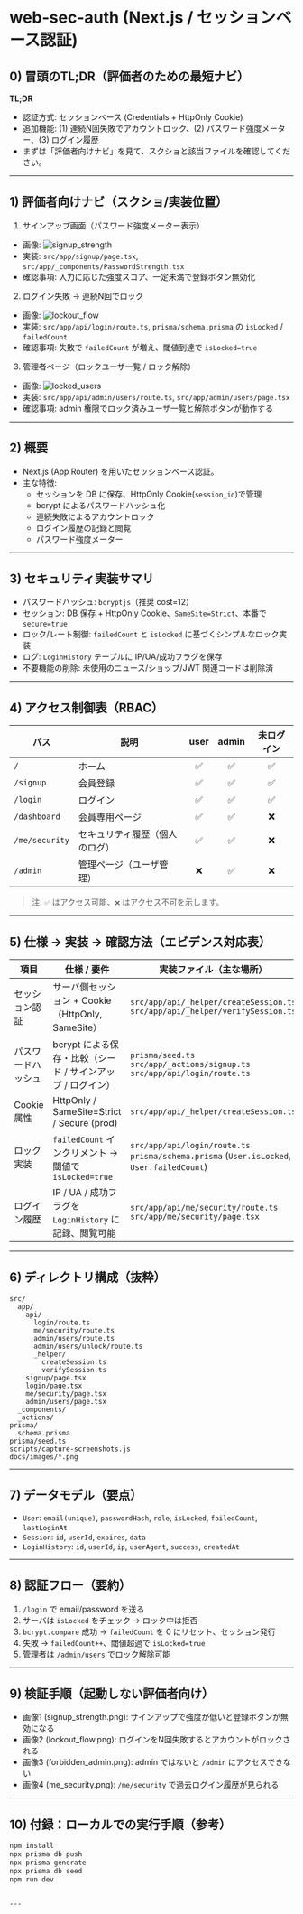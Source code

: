 

# web-sec-auth (Next.js / セッションベース認証)

## 0) 冒頭のTL;DR（評価者のための最短ナビ）

**TL;DR**
- 認証方式: セッションベース (Credentials + HttpOnly Cookie)
- 追加機能: (1) 連続N回失敗でアカウントロック、(2) パスワード強度メーター、(3) ログイン履歴
- まずは「評価者向けナビ」を見て、スクショと該当ファイルを確認してください。

---

## 1) 評価者向けナビ（スクショ/実装位置）

1. サインアップ画面（パスワード強度メーター表示）
  - 画像: ![signup_strength](screan-shot/ignup_strength.png)
   - 実装: `src/app/signup/page.tsx`, `src/app/_components/PasswordStrength.tsx`
   - 確認事項: 入力に応じた強度スコア、一定未満で登録ボタン無効化

2. ログイン失敗 → 連続N回でロック
  - 画像: ![lockout_flow](screan-shot/lockout_flow.png)
   - 実装: `src/app/api/login/route.ts`, `prisma/schema.prisma` の `isLocked` / `failedCount`
   - 確認事項: 失敗で `failedCount` が増え、閾値到達で `isLocked=true`

3. 管理者ページ（ロックユーザ一覧 / ロック解除）
  - 画像: ![locked_users](screan-shot/lockout_users.png)
   - 実装: `src/app/api/admin/users/route.ts`, `src/app/admin/users/page.tsx`
   - 確認事項: admin 権限でロック済みユーザ一覧と解除ボタンが動作する



---

## 2) 概要

- Next.js (App Router) を用いたセッションベース認証。
- 主な特徴:
  - セッションを DB に保存、HttpOnly Cookie(`session_id`)で管理
  - bcrypt によるパスワードハッシュ化
  - 連続失敗によるアカウントロック
  - ログイン履歴の記録と閲覧
  - パスワード強度メーター

---

## 3) セキュリティ実装サマリ

- パスワードハッシュ: `bcryptjs`（推奨 cost=12）
- セッション: DB 保存 + HttpOnly Cookie、`SameSite=Strict`、本番で `secure=true`
- ロック/レート制御: `failedCount` と `isLocked` に基づくシンプルなロック実装
- ログ: `LoginHistory` テーブルに IP/UA/成功フラグを保存
- 不要機能の削除: 未使用のニュース/ショップ/JWT 関連コードは削除済

---

## 4) アクセス制御表（RBAC）

| パス | 説明 | user | admin | 未ログイン |
|---|---|:--:|:--:|:--:|
| `/` | ホーム | ✅ | ✅ | ✅ |
| `/signup` | 会員登録 | ✅ | ✅ | ✅ |
| `/login` | ログイン | ✅ | ✅ | ✅ |
| `/dashboard` | 会員専用ページ | ✅ | ✅ | ❌ |
| `/me/security` | セキュリティ履歴（個人のログ） | ✅ | ✅ | ❌ |
| `/admin` | 管理ページ（ユーザ管理） | ❌ | ✅ | ❌ |

> 注: `✅` はアクセス可能、`❌` はアクセス不可を示します。

---

## 5) 仕様 → 実装 → 確認方法（エビデンス対応表）

| 項目 | 仕様 / 要件 | 実装ファイル（主な場所） | 確認画像 |
|---|---|---|:--:|
| セッション認証 | サーバ側セッション + Cookie（HttpOnly, SameSite） | `src/app/api/_helper/createSession.ts`<br>`src/app/api/_helper/verifySession.ts` | ![signup_strength](screan-shot/ignup_strength.png) |
| パスワードハッシュ | bcrypt による保存・比較（シード / サインアップ / ログイン） | `prisma/seed.ts`<br>`src/app/_actions/signup.ts`<br>`src/app/api/login/route.ts` | （スクリーンショット参照） |
| Cookie 属性 | HttpOnly / SameSite=Strict / Secure (prod) | `src/app/api/_helper/createSession.ts` | ![lockout_flow](screan-shot/lockout_flow.png) |
| ロック実装 | `failedCount` インクリメント → 閾値で `isLocked=true` | `src/app/api/login/route.ts`<br>`prisma/schema.prisma` (`User.isLocked`, `User.failedCount`) | （スクリーンショット参照） |
| ログイン履歴 | IP / UA / 成功フラグを `LoginHistory` に記録、閲覧可能 | `src/app/api/me/security/route.ts`<br>`src/app/me/security/page.tsx` | ![me_security](screan-shot/rogin.png) |

---

## 6) ディレクトリ構成（抜粋）

```
src/
  app/
    api/
      login/route.ts
      me/security/route.ts
      admin/users/route.ts
      admin/users/unlock/route.ts
      _helper/
        createSession.ts
        verifySession.ts
    signup/page.tsx
    login/page.tsx
    me/security/page.tsx
    admin/users/page.tsx
  _components/
  _actions/
prisma/
  schema.prisma
prisma/seed.ts
scripts/capture-screenshots.js
docs/images/*.png
```

---

## 7) データモデル（要点）

- `User`: `email(unique)`, `passwordHash`, `role`, `isLocked`, `failedCount`, `lastLoginAt`
- `Session`: `id`, `userId`, `expires`, `data`
- `LoginHistory`: `id`, `userId`, `ip`, `userAgent`, `success`, `createdAt`

---

## 8) 認証フロー（要約）

1. `/login` で email/password を送る
2. サーバは `isLocked` をチェック → ロック中は拒否
3. `bcrypt.compare` 成功 → `failedCount` を 0 にリセット、セッション発行
4. 失敗 → `failedCount++`、閾値超過で `isLocked=true`
5. 管理者は `/admin/users` でロック解除可能

---

## 9) 検証手順（起動しない評価者向け）

- 画像1 (signup_strength.png): サインアップで強度が低いと登録ボタンが無効になる
- 画像2 (lockout_flow.png): ログインをN回失敗するとアカウントがロックされる
- 画像3 (forbidden_admin.png): admin ではないと `/admin` にアクセスできない
- 画像4 (me_security.png): `/me/security` で過去ログイン履歴が見られる

---


## 10) 付録：ローカルでの実行手順（参考）

```bash
npm install
npx prisma db push
npx prisma generate
npx prisma db seed
npm run dev


---


